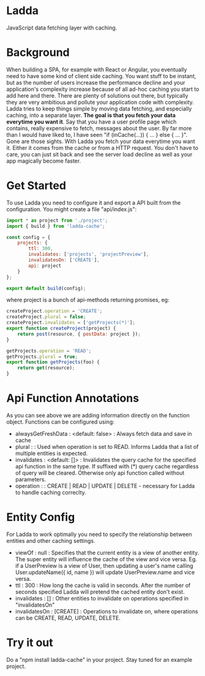 # Ladda
JavaScript data fetching layer with caching.

# Background
When building a SPA, for example with React or Angular, you eventually need to have some kind of client side caching. You want stuff to be instant, but as the number of users increase the performance decline and your application's complexity increase because of all ad-hoc caching you start to add here and there. There are plenty of solutions out there, but typically they are very ambitious and pollute your application code with complexity. Ladda tries to keep things simple by moving data fetching, and especially caching, into a separate layer. **The goal is that you fetch your data everytime you want it**. Say that you have a user profile page which contains, really expensive to fetch, messages about the user. By far more than I would have liked to, I have seen "if (inCache(...)) { ... } else { ... }". Gone are those sights. With Ladda you fetch your data everytime you want it. Either it comes from the cache or from a HTTP request. You don't have to care, you can just sit back and see the server load decline as well as your app magically become faster.

# Get Started
To use Ladda you need to configure it and export a API built from the configuration. You might create a file "api/index.js":

```javascript
import * as project from './project';
import { build } from 'ladda-cache';

const config = {
    projects: {
        ttl: 300,
        invalidates: ['projects', 'projectPreview'],
        invalidatesOn: ['CREATE'],
        api: project
    }
};

export default build(config);
```

where project is a bunch of api-methods returning promises, eg:

```javascript
createProject.operation = 'CREATE';
createProject.plural = false;
createProject.invalidates = ['getProjects(*)'];
export function createProject(project) {
    return post(resource, { postData: project });
}

getProjects.operation = 'READ';
getProjects.plural = true;
export function getProjects(foo) {
    return get(resource);
}
```

# Api Function Annotations
  As you can see above we are adding information directly on the function object. Functions can be configured using:

  * alwaysGetFreshData : <default: false> : Always fetch data and save in cache
  * plural : <required> : Used when operation is set to READ. Informs Ladda that a list of multiple entities is expected.
  * invalidates : <default: []> : Invalidates the query cache for the specified api function in the same type. If suffixed with (*) query cache regardless of query will be cleared. Otherwise only api function called without parameters.
  * operation : <required> : CREATE | READ | UPDATE | DELETE - necessary for Ladda to handle caching correclty.

# Entity Config
  For Ladda to work optimally you need to specify the relationship between entities and other caching settings.

  * viewOf : null : Specifies that the current entity is a view of another entity. The super entity will influence the cache of the view and vice versa. Eg. if a UserPreview is a view of User, then updating a user's name calling User.updateName({ id, name }) will update UserPreview.name and vice versa.
  * ttl : 300 : How long the cache is valid in seconds. After the number of seconds specified Ladda will pretend the cached entity don't exist.
  * invalidates : [] : Other entities to invalidate on operations specified in "invalidatesOn"
  * invalidatesOn : [CREATE] : Operations to invalidate on, where operations can be CREATE, READ, UPDATE, DELETE.

# Try it out
Do a "npm install ladda-cache" in your project. Stay tuned for an example project.
